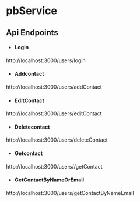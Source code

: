# pbService

## Api Endpoints

* #### Login
http://localhost:3000/users/login

* #### Addcontact
http://localhost:3000/users/addContact

* #### EditContact
http://localhost:3000/users/editContact

* #### Deletecontact
http://localhost:3000/users/deleteContact

* #### Getcontact
http://localhost:3000/users//getContact

* #### GetContactByNameOrEmail
http://localhost:3000/users/getContactByNameEmail
